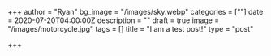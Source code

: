 +++
author = "Ryan"
bg_image = "/images/sky.webp"
categories = [""]
date = 2020-07-20T04:00:00Z
description = ""
draft = true
image = "/images/motorcycle.jpg"
tags = []
title = "I am a test post!"
type = "post"

+++
